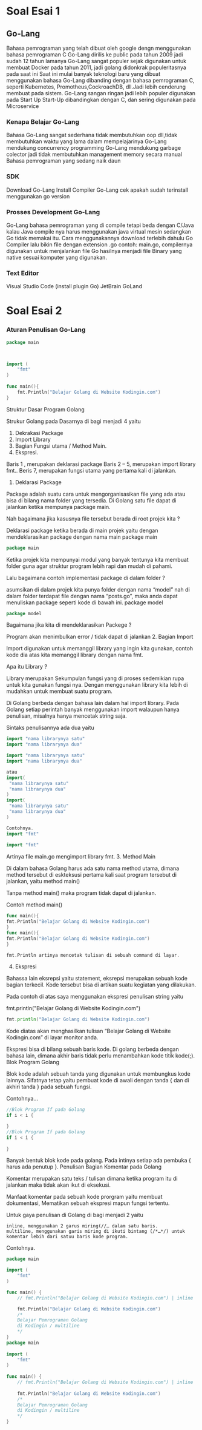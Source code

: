 # Soal Esai 1
## Go-Lang
Bahasa pemrograman yang telah dibuat oleh google dengn menggunakan bahasa pemrograman C
Go-Lang dirilis ke public pada tahun 2009 jadi sudah 12 tahun lamanya
Go-Lang sangat populer sejak digunakan untuk membuat Docker pada tahun 2011, jadi golang didonkrak populeritasnya pada saat ini
Saat ini mulai banyak teknologi baru yang dibuat menggunakan bahasa Go-Lang dibanding dengan bahasa pemrograman C, seperti Kubernetes, Promotheus,CockroachDB, dll.Jadi lebih cenderung membuat pada sistem.
Go-Lang sangan ringan jadi lebih populer digunakan pada Start Up Start-Up dibandingkan dengan C, dan sering digunakan pada Microservice
### Kenapa Belajar Go-Lang
Bahasa Go-Lang sangat sederhana tidak membutuhkan oop dll,tidak membutuhkan waktu yang lama dalam mempelajarinya
Go-Lang mendukung concurrency programming
Go-Lang mendukung garbage colector jadi tidak membutuhkan management memory secara manual
Bahasa pemrograman yang sedang naik daun
### SDK
Download Go-Lang
Install Compiler Go-Lang
cek apakah sudah terinstall menggunakan go version
### Prosses Development Go-Lang
Go-Lang bahasa pemrograman yang di compile tetapi beda dengan C/Java kalau Java compile nya harus menggunakan java virtual mesin sedangkan Go tidak memakai itu. 
Cara menggunakannya download terlebih dahulu Go Compiler lalu bikin file dengan extension .go contoh: main.go, compilernya digunakan untuk menjalankan file Go hasilnya menjadi file Binary yang native sesuai komputer yang digunakan.
### Text Editor
Visual Studio Code (install plugin Go)
JetBrain GoLand
# Soal Esai 2
### Aturan Penulisan Go-Lang

```go
package main



import (
    "fmt"
)
 
func main(){
    fmt.Println("Belajar Golang di Website Kodingin.com")
}
```
Struktur Dasar Program Golang

Strukur Golang pada Dasarnya di bagi menjadi 4 yaitu

1. Dekrakasi Package
2. Import Library
3. Bagian Fungsi utama / Method Main.
4. Ekspresi.

Baris 1 , merupakan deklarasi package
Baris 2 – 5, merupakan import library fmt..
Beris 7, merupakan fungsi utama yang pertama kali di jalankan.

1. Deklarasi Package

Package adalah suatu cara untuk mengorganisasikan file yang ada atau bisa di bilang nama folder yang tersedia. Di Golang satu file dapat di jalankan ketika mempunya package main.

Nah bagaimana jika kasusnya file tersebut berada di root projek kita ?

Deklarasi package ketika berada di main projek yaitu dengan mendeklarasikan package dengan nama main
package main

```go	
package main
```
Ketika projek kita mempunyai modul yang banyak tentunya kita membuat folder guna agar struktur program lebih rapi dan mudah di pahami.

Lalu bagaimana contoh implementasi package di dalam folder ?

asumsikan di dalam projek kita punya folder dengan nama “model” nah di dalam folder terdapat file dengan nama “posts.go”, maka anda dapat menuliskan package seperti kode di bawah ini.
package model
```go
package model
```
Bagaimana jika kita di mendeklarasikan Packege ?

Program akan menimbulkan error / tidak dapat di jalankan
2. Bagian Import

Import digunakan untuk memanggil library yang ingin kita gunakan, contoh kode dia atas kita memanggil library dengan nama fmt.

Apa itu Library ?

Library merupakan Sekumpulan fungsi yang di proses sedemikian rupa untuk kita gunakan fungsi nya. Dengan menggunakan library kita lebih di mudahkan untuk membuat suatu program.

Di Golang berbeda dengan bahasa lain dalam hal import library. Pada Golang setiap perintah banyak menggunakan import walaupun hanya penulisan, misalnya hanya mencetak string saja.

Sintaks penulisannya ada dua yaitu
```go
import "nama librarynya satu"
import "nama librarynya dua"

import "nama librarynya satu"
import "nama librarynya dua"

atau
import(
 "nama librarynya satu"
 "nama librarynya dua"
)	
import(
 "nama librarynya satu"
 "nama librarynya dua"
)

Contohnya.
import "fmt"
	
import "fmt"
```
Artinya file main.go mengimport library fmt.
3. Method Main

Di dalam bahasa Golang harus ada satu nama method utama, dimana method tersebut di eskteksusi pertama kali saat program tersebut di jalankan, yaitu method main()

Tanpa method main() maka program tidak dapat di jalankan.

Contoh method main()
```go
func main(){
fmt.Println("Belajar Golang di Website Kodingin.com")
}
func main(){
fmt.Println("Belajar Golang di Website Kodingin.com")
}

fmt.Println artinya mencetak tulisan di sebuah command di layar.
```
4. Ekspresi

Bahassa lain eksrepsi yaitu statement, eksrepsi merupakan sebuah kode bagian terkecil. Kode tersebut bisa di artikan suatu kegiatan yang dilakukan.

Pada contoh di atas saya menggunakan ekspresi penulisan string yaitu

fmt.println("Belajar Golang di Website Kodingin.com")
```go
fmt.println("Belajar Golang di Website Kodingin.com")
```
Kode diatas akan menghasilkan tulisan “Belajar Golang di Website Kodingin.com” di layar monitor anda.

Ekspresi bisa di bilang sebuah baris kode. Di golang berbeda dengan bahasa lain, dimana akhir baris tidak perlu menambahkan kode titik kode(;).
Blok Program Golang

Blok kode adalah sebuah tanda yang digunakan untuk membungkus kode lainnya. Sifatnya tetap yaitu pembuat kode di awali dengan tanda { dan di akhiri tanda } pada sebuah fungsi.

Contohnya…
```go
//Blok Program If pada Golang
if i < i {

}
//Blok Program If pada Golang
if i < i {
 
}
```
Banyak bentuk blok kode pada golang. Pada intinya setiap ada pembuka { harus ada penutup }.
Penulisan Bagian Komentar pada Golang

Komentar merupakan satu teks / tulisan dimana ketika program itu di jalankan maka tidak akan ikut di eksekusi.

Manfaat komentar pada sebuah kode prorgram yaitu membuat dokumentasi, Mematikan sebuah ekspresi mapun fungsi tertentu.

Untuk gaya penulisan di Golang di bagi menjadi 2 yaitu

    inline, menggunakan 2 garus miring(//… dalam satu baris.
    multiline, menggunakan garis miring di ikuti bintang (/*…*/) untuk komentar lebih dari satuu baris kode program.

Contohnya.
```go
package main

import (
	"fmt"
)

func main() {
	// fmt.Println("Belajar Golang di Website Kodingin.com") | inline

	fmt.Println("Belajar Golang di Website Kodingin.com")
	/*
	Belajar Pemrograman Golang
	di Kodingin / multiline
	*/
}
package main
 
import (
    "fmt"
)
 
func main() {
    // fmt.Println("Belajar Golang di Website Kodingin.com") | inline
 
    fmt.Println("Belajar Golang di Website Kodingin.com")
    /*
    Belajar Pemrograman Golang
    di Kodingin / multiline
    */
}
```
